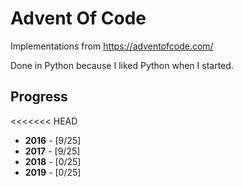 # Advent Of Code
Implementations from https://adventofcode.com/

Done in Python because I liked Python when I started.

## Progress

<<<<<<< HEAD
* __2016__ - [9/25]
* __2017__ - [9/25]
* __2018__ - [0/25]
* __2019__ - [0/25]
